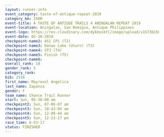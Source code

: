 ```yaml
---
layout: runner-info 
event_category: taste-of-antique-repeat-2019 
category_km: 25KM 
event-title: A TASTE OF ANTIQUE TRAILS 4 ANINGALAN REPEAT 2019 
event-location: Aningalan, San Remigio, Antique Philippines 
event-logo: https://res.cloudinary.com/dykbosktl/image/upload/v1573615080/Logo/2019_A_TASTE_OF_ANTIQUE_TRAILS_4_ANINGALAN_REPEAT_qfwa6u.jpg
event-date: 02-10-2019 
checkpoint-name2: AS1 CP1 (T2) 
checkpoint-name3: Danao Lake (Uturn) (T3) 
checkpoint-name4: CP3 (T4) 
checkpoint-name5: Finish (T5) 
checkpoint-name6: 
overall_rank: 18
gender_rank: 5
category_rank: 
bib: 2516
first_name: Mayrasol Angelica
last_name: Zapanza
gender: F
team_name: Chance Trail Runner
start: Sun, 05-30-00 am
checkpoint2: Sun, 07-06-07 am
checkpoint3: Sun, 10-43-04 am
checkpoint4: Sun, 12-00-44 am
checkpoint5: Sun, 12-23-17 pm
race_time: 6-53-17
status: FINISHER
---
```

